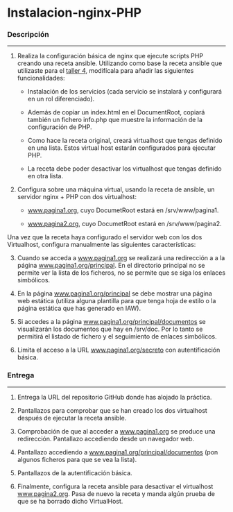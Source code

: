 # Instalacion-nginx-PHP

### Descripción

---

1. Realiza la configuración básica de nginx que ejecute scripts PHP creando una receta ansible. Utilizando como base la receta ansible que utilizaste para el [taller 4](https://fp.josedomingo.org/sri2223/3_http/files/ejercicio_proxy.zip), modifícala para añadir las siguientes funcionalidades:

      - Instalación de los servicios (cada servicio se instalará y configurará en un rol diferenciado).
        
      - Además de copiar un index.html en el DocumentRoot, copiará también un fichero info.php que muestre la información de la configuración de PHP.
        
      - Como hace la receta original, creará virtualhost que tengas definido en una lista. Estos virtual host estarán configurados para ejecutar PHP.
        
      - La receta debe poder desactivar los virtualhost que tengas definido en otra lista.

2. Configura sobre una máquina virtual, usando la receta de ansible, un servidor nginx + PHP con dos virtualhost:
        
      - www.pagina1.org, cuyo DocumetRoot estará en /srv/www/pagina1.
        
      - www.pagina2.org, cuyo DocumetRoot estará en /srv/www/pagina2.

Una vez que la receta haya configurado el servidor web con los dos Virtualhost, configura manualmente las siguientes características:
    
3. Cuando se acceda a www.pagina1.org se realizará una redirección a a la página www.pagina1.org/principal. En el directorio principal no se permite ver la lista de los ficheros, no se permite que se siga los enlaces simbólicos.
    
4. En la página www.pagina1.org/principal se debe mostrar una página web estática (utiliza alguna plantilla para que tenga hoja de estilo o la página estática que has generado en IAW).
    
5. Si accedes a la página www.pagina1.org/principal/documentos se visualizarán los documentos que hay en /srv/doc. Por lo tanto se permitirá el listado de fichero y el seguimiento de enlaces simbólicos.
    
6. Limita el acceso a la URL www.pagina1.org/secreto con autentificación básica.

### Entrega

---

1. Entrega la URL del repositorio GitHub donde has alojado la práctica.
    
2. Pantallazos para comprobar que se han creado los dos virtualhost después de ejecutar la receta ansible.
    
3. Comprobación de que al acceder a www.pagina1.org se produce una redirección. Pantallazo accediendo desde un navegador web.
    
4. Pantallazo accediendo a www.pagina1.org/principal/documentos (pon algunos ficheros para que se vea la lista).
    
5. Pantallazos de la autentificación básica.
    
6. Finalmente, configura la receta ansible para desactivar el virtualhost www.pagina2.org. Pasa de nuevo la receta y manda algún prueba de que se ha borrado dicho VirtualHost.
